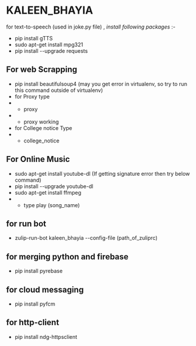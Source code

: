 # KALEEN_BHAYIA

for text-to-speech (used in joke.py file) , *install following packages* :-

* pip  install gTTS
* sudo apt-get install mpg321
* pip install --upgrade requests

## For web Scrapping
* pip install beautifulsoup4 (may you get error in virtualenv, so try to run  this command outside of virtualenv)
* for Proxy type
* * proxy
* * proxy working
* for College notice Type
* * college_notice

## For Online Music
* sudo apt-get install youtube-dl (If getting signature error then try below command)
* pip install --upgrade youtube-dl
* sudo apt-get install ffmpeg
* * type play (song_name)
## for run bot
* zulip-run-bot kaleen_bhayia --config-file (path_of_zuliprc)

## for merging python and firebase
* pip install pyrebase

## for cloud messaging
* pip install pyfcm

## for http-client
* pip install ndg-httpsclient



